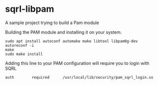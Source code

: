 # sqrl-libpam
A sample project trying to build a Pam module

Building the PAM module and installing it on your system.
```
sudo apt install autoconf automake make libtool libpam0g-dev
autoreconf -i
make 
sudo make install
```

Adding this line to your PAM configuration will require you to login with SQRL
```
auth        required      /usr/local/lib/security/pam_sqrl_login.so
```
